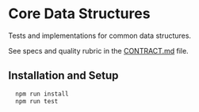 # Core Data Structures

Tests and implementations for common data structures.

See specs and quality rubric in the [CONTRACT.md](./CONTRACT.md) file.

## Installation and Setup

```Bash
  npm run install
  npm run test
```
